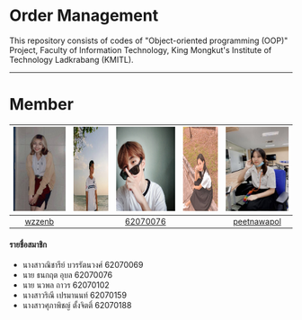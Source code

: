 # Order Management
This repository consists of codes of "Object-oriented programming (OOP)" Project, Faculty of Information Technology, King Mongkut's Institute of Technology Ladkrabang (KMITL).
______
# Member
|<img src="/README/profile1.jpg" width="150px" height="150px">|<img src="/README/profile2.jpg" width="150px" height="150px">|<img src="/README/profile3.jpg" width="150px" height="150px">|<img src="/README/profile4.jpg" width="150px" height="150px">|<img src="/README/profile5.jpg" width="150px" height="150px">|
|:-----:|:-----:|:-----:|:-----:|:-----:|
|[wzzenb](https://github.com/wzzenb)||[62070076](https://github.com/62070076)||[peetnawapol](https://github.com/peetnawapol)||[angelrinee](https://github.com/angelrinee)||[supapit62070188](https://github.com/supapit62070188)|
#### รายชื่อสมาชิก
- นางสาวณิชารีย์   บวรรัตนวงศ์  62070069
- นาย ธนกฤต     อุบล       62070076
- นาย นวพล      ถาวร       62070102
- นางสาวริณี      เปรมานนท์   62070159
- นางสาวศุภาพิชญ์ ตั้งจิตติ์      62070188
